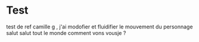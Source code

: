 # Test
test de ref
camille g , j'ai modofier et fluidifier le mouvement du personnage
salut salut tout le monde comment vons vousje ?
